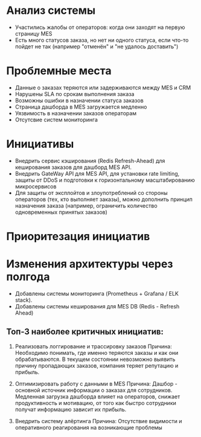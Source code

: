 # Анализ системы
 - Участились жалобы от операторов: когда они заходят на первую страницу MES
 - Есть много статусов заказа, но нет ни одного статуса, если что-то пойдет не так (например "отменён" и "не удалось доставить")

 # Проблемные места
 - Данные о заказах теряются или задерживаются между MES и CRM
 - Нарушены SLA по срокам выполнения заказа
 - Возможны ошибки в назначении статуса заказов
 - Страница дашборда в MES загружается медленно 
 - Уязвимость в назначении заказов операторам 
 - Отсутсвие систем мониторинга

 # Инициативы
-  Внедрить сервис кэширования (Redis Refresh-Ahead) для кеширования заказов для дашборд MES API.
-  Внедрить GateWay API для MES API, для установки rate limiting, защиты от DDoS и подготовки к горизонтальному масштабированию микросервисов
 - Для защиты от эксплойтов и злоупотреблений со стороны операторов (тех, кто выполняет заказы), можно дополнить принцип назначения заказа (например, ограничить количество одновременных принятых заказов)

# Приоритезация инициатив
# Изменения архитектуры через полгода
 - Добавлены системы мониторинга (Prometheus + Grafana / ELK stack).
 - Добавлены системы кеширования для MES DB (Redis - Refresh Ahead)

## Топ-3 наиболее критичных инициатив:

1. Реализовать логгирование и трассировку заказов
Причина: Необходимо понимать, где именно теряются заказы и как они обрабатываются. В текущем состоянии невозможно выявить причину пропадающих заказов, компания теряет репутацию и прибыль.

2. Оптимизировать работу с данными в MES
Причина: Дашбор - основной источник информации о заказах для сотрудников. Медленная загрузка дашборда влияет на операторов, снижает продуктивность и мотивацию, от того как быстро сотрудники получат информацию зависит их прибыль.

3. Внедрить систему алёртинга
Причина: Отсутствие видимости и оперативного реагирования на возникающие проблемы